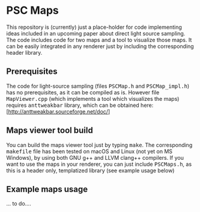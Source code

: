 # PSC Maps

This repository is (currently) just a place-holder for code implementing ideas included in an upcoming paper about direct light source sampling. The code includes code for two maps and a tool to visualize those maps. It can be easily integrated in any renderer just by including the corresponding header library.

## Prerequisites

The code for light-source sampling (files <tt>PSCMap.h</tt> and <tt>PSCMap_impl.h</tt>) has no prerequisites, as it can be compiled as is. However file <tt>MapViewer.cpp</tt>  (which implements a tool which visualizes the maps) requires <tt>anttweakbar</tt> library, which can be obtained here: [http://anttweakbar.sourceforge.net/doc/]

## Maps viewer tool build

You can build the maps viewer tool just by typing <tt>make</tt>. The corresponding <tt>makefile</tt> file has been tested on macOS and Linux (not yet on MS Windows), by using both GNU g++ and LLVM clang++ compilers. If you want to use the maps in your renderer, you can just include <tt>PSCMaps.h</tt>, as this is a header only, templatized library (see example usage below)

##  Example maps usage

... to do....
